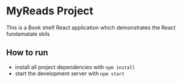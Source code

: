 # MyReads Project
This is a Book shelf React application which demonstrates  the React fundamatale skils

## How to run
* install all project dependencies with `npm install`
* start the development server with `npm start`



